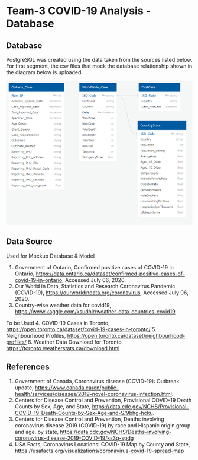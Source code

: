 # Team-3 COVID-19 Analysis - Database

## Database
PostgreSQL was created using the data taken from the sources listed below.
For first segment, the csv files that mock the database relationship shown in the diagram below is uploaded.

![DBDiagram](https://github.com/tenley8/Team-3/blob/master/images/Database_Diagram.png)


## Data Source
Used for Mockup Database & Model
1. Government of Ontario, Confirmed positive cases of COVID-19 in Ontario, https://data.ontario.ca/dataset/confirmed-positive-cases-of-covid-19-in-ontario, Accessed July 06, 2020.
2. Our World in Data, Statistics and Research Coronavirus Pandemic (COVID-19), https://ourworldindata.org/coronavirus, Accessed July 06, 2020.
3. Country-wise weather data for covid19, https://www.kaggle.com/ksudhir/weather-data-countries-covid19

To be Used
4. COVID-19 Cases in Toronto, https://open.toronto.ca/dataset/covid-19-cases-in-toronto/
5. Neighbourhood Profiles, https://open.toronto.ca/dataset/neighbourhood-profiles/
6. Weather Data Download for Toronto, https://toronto.weatherstats.ca/download.html

## References
1. Government of Canada, Coronavirus disease (COVID-19): Outbreak update, https://www.canada.ca/en/public-health/services/diseases/2019-novel-coronavirus-infection.html.
2. Centers for Disease Control and Prevention, Provisional COVID-19 Death Counts by Sex, Age, and State, https://data.cdc.gov/NCHS/Provisional-COVID-19-Death-Counts-by-Sex-Age-and-S/9bhg-hcku.
3. Centers for Disease Control and Prevention, Deaths involving coronavirus disease 2019 (COVID-19) by race and Hispanic origin group and age, by state, https://data.cdc.gov/NCHS/Deaths-involving-coronavirus-disease-2019-COVID-19/ks3g-spdg
4. USA Facts, Coronavirus Locations: COVID-19 Map by County and State, https://usafacts.org/visualizations/coronavirus-covid-19-spread-map

